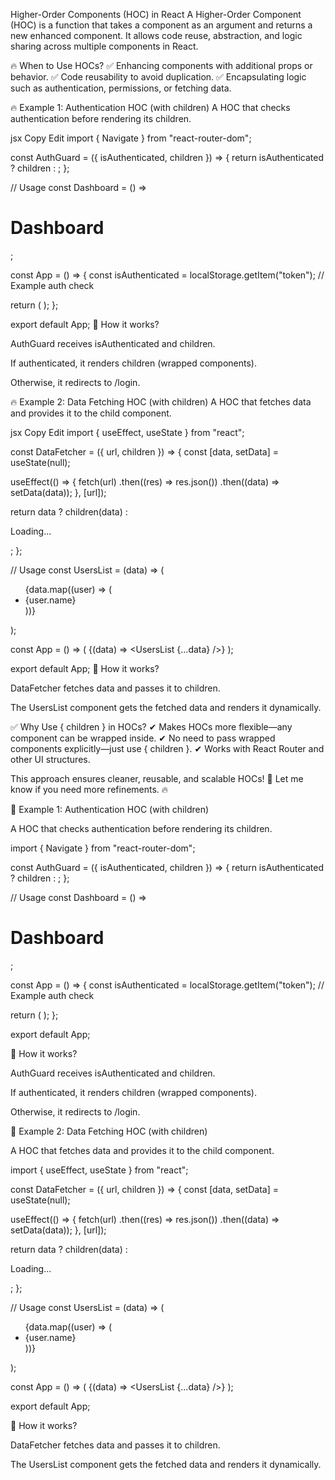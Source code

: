 Higher-Order Components (HOC) in React
A Higher-Order Component (HOC) is a function that takes a component as an argument and returns a new enhanced component. It allows code reuse, abstraction, and logic sharing across multiple components in React.

🔥 When to Use HOCs?
✅ Enhancing components with additional props or behavior.
✅ Code reusability to avoid duplication.
✅ Encapsulating logic such as authentication, permissions, or fetching data.

🔥 Example 1: Authentication HOC (with children)
A HOC that checks authentication before rendering its children.

jsx
Copy
Edit
import { Navigate } from "react-router-dom";

const AuthGuard = ({ isAuthenticated, children }) => {
  return isAuthenticated ? children : <Navigate to="/login" replace />;
};

// Usage
const Dashboard = () => <h1>Dashboard</h1>;

const App = () => {
  const isAuthenticated = localStorage.getItem("token"); // Example auth check

  return (
    <AuthGuard isAuthenticated={isAuthenticated}>
      <Dashboard />
    </AuthGuard>
  );
};

export default App;
🔹 How it works?

AuthGuard receives isAuthenticated and children.

If authenticated, it renders children (wrapped components).

Otherwise, it redirects to /login.

🔥 Example 2: Data Fetching HOC (with children)
A HOC that fetches data and provides it to the child component.

jsx
Copy
Edit
import { useEffect, useState } from "react";

const DataFetcher = ({ url, children }) => {
  const [data, setData] = useState(null);

  useEffect(() => {
    fetch(url)
      .then((res) => res.json())
      .then((data) => setData(data));
  }, [url]);

  return data ? children(data) : <p>Loading...</p>;
};

// Usage
const UsersList = (data) => (
  <ul>
    {data.map((user) => (
      <li key={user.id}>{user.name}</li>
    ))}
  </ul>
);

const App = () => (
  <DataFetcher url="https://jsonplaceholder.typicode.com/users">
    {(data) => <UsersList {...data} />}
  </DataFetcher>
);

export default App;
🔹 How it works?

DataFetcher fetches data and passes it to children.

The UsersList component gets the fetched data and renders it dynamically.

✅ Why Use { children } in HOCs?
✔ Makes HOCs more flexible—any component can be wrapped inside.
✔ No need to pass wrapped components explicitly—just use { children }.
✔ Works with React Router and other UI structures.

This approach ensures cleaner, reusable, and scalable HOCs! 🚀 Let me know if you need more refinements. 🔥




📌 Example 1: Authentication HOC (with children)

A HOC that checks authentication before rendering its children.

import { Navigate } from "react-router-dom";

const AuthGuard = ({ isAuthenticated, children }) => {
  return isAuthenticated ? children : <Navigate to="/login" replace />;
};

// Usage
const Dashboard = () => <h1>Dashboard</h1>;

const App = () => {
  const isAuthenticated = localStorage.getItem("token"); // Example auth check

  return (
    <AuthGuard isAuthenticated={isAuthenticated}>
      <Dashboard />
    </AuthGuard>
  );
};

export default App;

🔹 How it works?

AuthGuard receives isAuthenticated and children.

If authenticated, it renders children (wrapped components).

Otherwise, it redirects to /login.

📌 Example 2: Data Fetching HOC (with children)

A HOC that fetches data and provides it to the child component.

import { useEffect, useState } from "react";

const DataFetcher = ({ url, children }) => {
  const [data, setData] = useState(null);

  useEffect(() => {
    fetch(url)
      .then((res) => res.json())
      .then((data) => setData(data));
  }, [url]);

  return data ? children(data) : <p>Loading...</p>;
};

// Usage
const UsersList = (data) => (
  <ul>
    {data.map((user) => (
      <li key={user.id}>{user.name}</li>
    ))}
  </ul>
);

const App = () => (
  <DataFetcher url="https://jsonplaceholder.typicode.com/users">
    {(data) => <UsersList {...data} />}
  </DataFetcher>
);

export default App;

🔹 How it works?

DataFetcher fetches data and passes it to children.

The UsersList component gets the fetched data and renders it dynamically.





